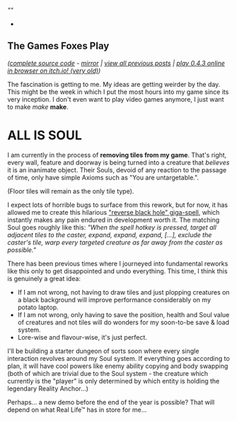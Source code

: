 *""*

- 

## The Games Foxes Play
*([complete source code](https://github.com/Oneirical/The-Games-Foxes-Play) - [mirror](https://codeberg.org/Oneirical/The-Games-Foxes-Play) | [view all previous posts](https://github.com/Oneirical/The-Games-Foxes-Play/tree/main/design/Development%20Logs) | [play 0.4.3 online in browser on itch.io! (very old)](https://oneirical.itch.io/tgfp))*

The fascination is getting to me. My ideas are getting weirder by the day. This might be the week in which I put the most hours into my game since its very inception. I don't even want to play video games anymore, I just want to make *make* **make**.



# ALL IS SOUL

I am currently in the process of **removing tiles from my game**. That's right, every wall, feature and doorway is being turned into a creature that *believes* it is an inanimate object. Their Souls, devoid of any reaction to the passage of time, only have simple Axioms such as "You are untargetable.".

(Floor tiles will remain as the only tile type).

I expect lots of horrible bugs to surface from this rework, but for now, it has allowed me to create this hilarious ["reverse black hole" giga-spell](), which instantly makes any pain endured in development worth it. The matching Soul goes roughly like this: *"When the spell hotkey is pressed, target all adjacent tiles to the caster, expand, expand, expand, [...], exclude the caster's tile, warp every targeted creature as far away from the caster as possible."*

There has been previous times where I journeyed into fundamental reworks like this only to get disappointed and undo everything. This time, I think this is genuinely a great idea:

* If I am not wrong, not having to draw tiles and just plopping creatures on a black background will improve performance considerably on my potato laptop.
* If I am not wrong, only having to save the position, health and Soul value of creatures and not tiles will do wonders for my soon-to-be save & load system.
* Lore-wise and flavour-wise, it's just perfect.

I'll be building a starter dungeon of sorts soon where every single interaction revolves around my Soul system. If everything goes according to plan, it will have cool powers like enemy ability copying and body swapping (both of which are trivial due to the Soul system - the creature which currently is the "player" is only determined by which entity is holding the legendary Reality Anchor...) 

Perhaps... a new demo before the end of the year is possible? That will depend on what Real Life™ has in store for me...